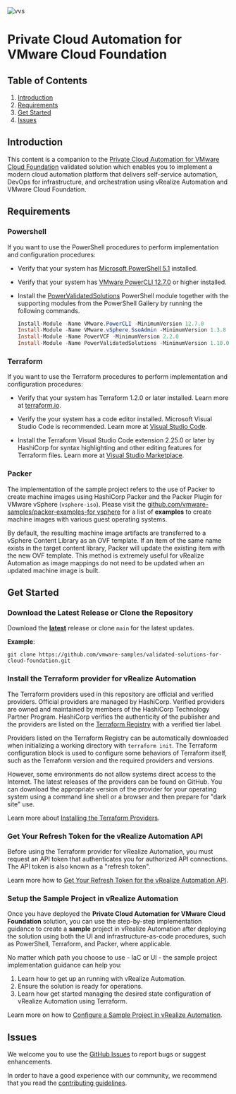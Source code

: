 ![vvs](../icon.png)

# Private Cloud Automation for VMware Cloud Foundation

## Table of Contents
1. [Introduction](#introduction)
2. [Requirements](#requirements)
3. [Get Started](#get-started)
4. [Issues](#issues)

## Introduction

This content is a companion to the [Private Cloud Automation for VMware Cloud Foundation](https://core.vmware.com/private-cloud-automation-vmware-cloud-foundation) validated solution which enables you to implement a modern cloud automation platform that delivers self-service automation, DevOps for infrastructure, and orchestration using vRealize Automation and VMware Cloud Foundation. 

## Requirements

### Powershell

If you want to use the PowerShell procedures to perform implementation and configuration procedures:

* Verify that your system has [Microsoft PowerShell 5.1](https://docs.microsoft.com/en-us/powershell/) installed. 

* Verify that your system has [VMware PowerCLI 12.7.0](https://code.vmware.com/web/tool/12.3.0/vmware-powercli) or higher installed.

* Install the [PowerValidatedSolutions](https://github.com/vmware-samples/power-validated-solutions-for-cloud-foundation) PowerShell module together with the supporting modules from the PowerShell Gallery by running the following commands. 

    ```powershell
    Install-Module -Name VMware.PowerCLI -MinimumVersion 12.7.0
    Install-Module -Name VMware.vSphere.SsoAdmin -MinimumVersion 1.3.8
    Install-Module -Name PowerVCF -MinimumVersion 2.2.0
    Install-Module -Name PowerValidatedSolutions -MinimumVersion 1.10.0
    ```

### Terraform

If you want to use the Terraform procedures to perform implementation and configuration procedures:

* Verify that your system has Terraform 1.2.0 or later installed. Learn more at [terraform.io](https://terraform.io).

* Verify the your system has a code editor installed. Microsoft Visual Studio Code is recommended. Learn more at [Visual Studio Code](https://code.visualstudio.com/).

* Install the Terraform Visual Studio Code extension 2.25.0 or later by HashiCorp for syntax highlighting and other editing features for Terraform files. Learn more at [Visual Studio Marketplace](https://marketplace.visualstudio.com/items?itemName=HashiCorp.terraform).

### Packer

The implementation of the sample project refers to the use of Packer to create machine images using HashiCorp Packer and the Packer Plugin for VMware vSphere (`vsphere-iso`). Please visit the [github.com/vmware-samples/packer-examples-for vsphere](https://github.com/vmware-samples/packer-examples-for-vsphere) for a list of **examples** to create machine images with various guest operating systems.

By default, the resulting machine image artifacts are transferred to a vSphere Content Library as an OVF template. If an item of the same name exists in the target content library, Packer will update the existing item with the new OVF template. This method is extremely useful for vRealize Automation as image mappings do not need to be updated when an updated machine image is built.

## Get Started

### Download the Latest Release or Clone the Repository

Download the [**latest**](https://github.com/vmware-samples/validated-solutions-for-cloud-foundation/releases/latest) release or clone `main` for the latest updates.

**Example**:

```
git clone https://github.com/vmware-samples/validated-solutions-for-cloud-foundation.git
```

### Install the Terraform provider for vRealize Automation

The Terraform providers used in this repository are official and verified providers. Official providers are managed by HashiCorp. Verified providers are owned and maintained by members of the HashiCorp Technology Partner Program. HashiCorp verifies the authenticity of the publisher and the providers are listed on the [Terraform Registry](https://registry.terraform.io) with a verified tier label. 

Providers listed on the Terraform Registry can be automatically downloaded when initializing a working directory with `terraform init`. The Terraform configuration block is used to configure some behaviors of Terraform itself, such as the Terraform version and the required providers and versions.

However, some environments do not allow systems direct access to the Internet. The latest releases of the providers can be found on GitHub. You can download the appropriate version of the provider for your operating system using a command line shell or a browser and then prepare for "dark site" use.

Learn more about [Installing the Terraform Providers](docs/install-terraform-providers/README.md).

### Get Your Refresh Token for the vRealize Automation API

Before using the Terraform provider for vRealize Automation, you must request an API token that authenticates you for authorized API connections. The API token is also known as a "refresh token".

Learn more how to [Get Your Refresh Token for the vRealize Automation API](docs/refresh-token/README.md).

### Setup the Sample Project in vRealize Automation

Once you have deployed the **Private Cloud Automation for VMware Cloud Foundation** solution, you can use the  step-by-step implementation guidance to create a **sample** project in vRealize Automation after deploying the solution using both the UI and infrastructure-as-code procedures, such as PowerShell, Terraform, and Packer, where applicable.

No matter which path you choose to use - IaC or UI - the sample project implementation guidance can help you:

1. Learn how to get up an running with vRealize Automation.
2. Ensure the solution is ready for operations.
3. Learn how get started managing the desired state configuration of vRealize Automation using Terraform.

Learn more on how to [Configure a Sample Project in vRealize Automation](docs/sample-project/README.md).

## Issues

We welcome you to use the [GitHub Issues](https://github.com/vmware-samples/validated-solutions-for-cloud-foundation/issues) to report bugs or suggest enhancements.

In order to have a good experience with our community, we recommend that you read the [contributing guidelines](../CONTRIBUTING.md).
